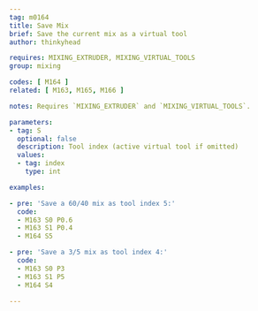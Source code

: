 ```yaml
---
tag: m0164
title: Save Mix
brief: Save the current mix as a virtual tool
author: thinkyhead

requires: MIXING_EXTRUDER, MIXING_VIRTUAL_TOOLS
group: mixing

codes: [ M164 ]
related: [ M163, M165, M166 ]

notes: Requires `MIXING_EXTRUDER` and `MIXING_VIRTUAL_TOOLS`.

parameters:
- tag: S
  optional: false
  description: Tool index (active virtual tool if omitted)
  values:
  - tag: index
    type: int

examples:

- pre: 'Save a 60/40 mix as tool index 5:'
  code:
  - M163 S0 P0.6
  - M163 S1 P0.4
  - M164 S5

- pre: 'Save a 3/5 mix as tool index 4:'
  code:
  - M163 S0 P3
  - M163 S1 P5
  - M164 S4

---
```

